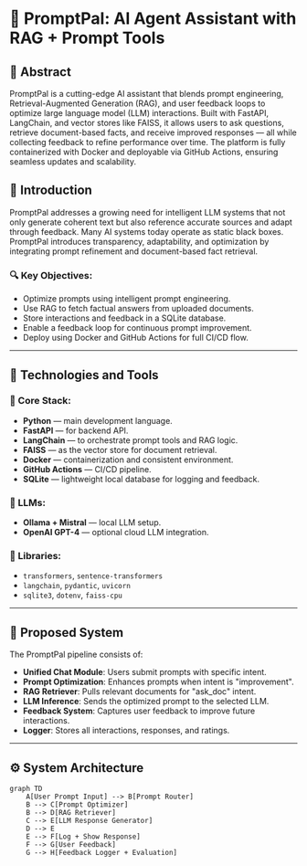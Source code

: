 # 🤖 PromptPal: AI Agent Assistant with RAG + Prompt Tools

## 📄 Abstract

PromptPal is a cutting-edge AI assistant that blends prompt engineering, Retrieval-Augmented Generation (RAG), and user feedback loops to optimize large language model (LLM) interactions. Built with FastAPI, LangChain, and vector stores like FAISS, it allows users to ask questions, retrieve document-based facts, and receive improved responses — all while collecting feedback to refine performance over time. The platform is fully containerized with Docker and deployable via GitHub Actions, ensuring seamless updates and scalability.

## 📝 Introduction

PromptPal addresses a growing need for intelligent LLM systems that not only generate coherent text but also reference accurate sources and adapt through feedback. Many AI systems today operate as static black boxes. PromptPal introduces transparency, adaptability, and optimization by integrating prompt refinement and document-based fact retrieval.

### 🔍 Key Objectives:
- Optimize prompts using intelligent prompt engineering.
- Use RAG to fetch factual answers from uploaded documents.
- Store interactions and feedback in a SQLite database.
- Enable a feedback loop for continuous prompt improvement.
- Deploy using Docker and GitHub Actions for full CI/CD flow.

---

## 🔧 Technologies and Tools

### 🔹 Core Stack:
- **Python** — main development language.
- **FastAPI** — for backend API.
- **LangChain** — to orchestrate prompt tools and RAG logic.
- **FAISS** — as the vector store for document retrieval.
- **Docker** — containerization and consistent environment.
- **GitHub Actions** — CI/CD pipeline.
- **SQLite** — lightweight local database for logging and feedback.

### 🔹 LLMs:
- **Ollama + Mistral** — local LLM setup.
- **OpenAI GPT-4** — optional cloud LLM integration.

### 🔹 Libraries:
- `transformers`, `sentence-transformers`
- `langchain`, `pydantic`, `uvicorn`
- `sqlite3`, `dotenv`, `faiss-cpu`

---

## 🚀 Proposed System

The PromptPal pipeline consists of:

- **Unified Chat Module**: Users submit prompts with specific intent.
- **Prompt Optimization**: Enhances prompts when intent is "improvement".
- **RAG Retriever**: Pulls relevant documents for "ask_doc" intent.
- **LLM Inference**: Sends the optimized prompt to the selected LLM.
- **Feedback System**: Captures user feedback to improve future interactions.
- **Logger**: Stores all interactions, responses, and ratings.

---

## ⚙️ System Architecture

```mermaid
graph TD
    A[User Prompt Input] --> B[Prompt Router]
    B --> C[Prompt Optimizer]
    B --> D[RAG Retriever]
    C --> E[LLM Response Generator]
    D --> E
    E --> F[Log + Show Response]
    F --> G[User Feedback]
    G --> H[Feedback Logger + Evaluation]
